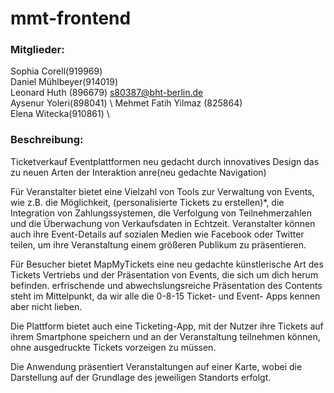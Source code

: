 # mmt-frontend

### Mitglieder:  
Sophia Corell(919969) \
Daniel Mühlbeyer(914019) \
Leonard Huth (896679) s80387@bht-berlin.de \
Aysenur Yoleri(898041) \ 
Mehmet Fatih Yilmaz (825864) \
Elena Witecka(910861) \

### Beschreibung:
Ticketverkauf Eventplattformen neu gedacht durch innovatives Design das zu neuen Arten der Interaktion anre(neu gedachte Navigation) 

Für Veranstalter bietet eine Vielzahl von Tools zur Verwaltung von Events, wie z.B. die Möglichkeit, (personalisierte Tickets zu erstellen)*, die Integration von Zahlungssystemen, die Verfolgung von Teilnehmerzahlen und die Überwachung von Verkaufsdaten in Echtzeit. Veranstalter können auch ihre Event-Details auf sozialen Medien wie Facebook oder Twitter teilen, um ihre Veranstaltung einem größeren Publikum zu präsentieren. 

Für Besucher bietet MapMyTickets eine neu gedachte künstlerische Art des Tickets Vertriebs und der Präsentation von Events, die sich um dich herum befinden. erfrischende und abwechslungsreiche Präsentation des Contents steht im Mittelpunkt, da wir alle die 0-8-15 Ticket- und Event- Apps kennen aber nicht lieben.

Die Plattform bietet auch eine Ticketing-App, mit der Nutzer ihre Tickets auf ihrem Smartphone speichern und an der Veranstaltung teilnehmen können, ohne ausgedruckte Tickets vorzeigen zu müssen.

Die Anwendung präsentiert Veranstaltungen auf einer Karte, wobei die Darstellung auf der Grundlage des jeweiligen Standorts erfolgt.


